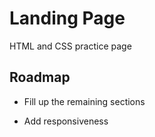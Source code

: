 # Landing Page

HTML and CSS practice page

## Roadmap

- Fill up the remaining sections

- Add responsiveness
